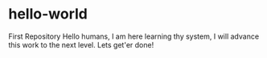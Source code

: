 # hello-world
First Repository
Hello humans,
I am here learning thy system, I will advance this work to the next level. 
Lets get'er done!
